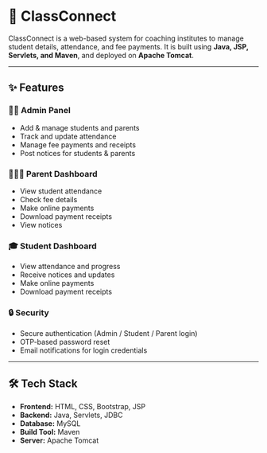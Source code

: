 # 📘 ClassConnect

ClassConnect is a web-based system for coaching institutes to manage student details, attendance, and fee payments. It is built using **Java, JSP, Servlets, and Maven**, and deployed on **Apache Tomcat**.

---

## ✨ Features

### 👨‍🏫 Admin Panel
- Add & manage students and parents
- Track and update attendance
- Manage fee payments and receipts
- Post notices for students & parents

### 👨‍👩‍👧 Parent Dashboard
- View student attendance
- Check fee details
- Make online payments
- Download payment receipts
- View notices

### 🎓 Student Dashboard
- View attendance and progress
- Receive notices and updates
- Make online payments
- Download payment receipts

### 🔒 Security
- Secure authentication (Admin / Student / Parent login)
- OTP-based password reset
- Email notifications for login credentials

---

## 🛠️ Tech Stack
- **Frontend:** HTML, CSS, Bootstrap, JSP
- **Backend:** Java, Servlets, JDBC
- **Database:** MySQL
- **Build Tool:** Maven
- **Server:** Apache Tomcat  
